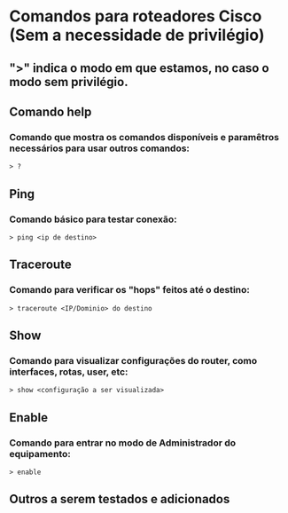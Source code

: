 # Comandos para roteadores Cisco (Sem a necessidade de privilégio)

## ">" indica o modo em que estamos, no caso o modo sem privilégio.

## Comando help
### Comando que mostra os comandos disponíveis e paramêtros necessários para usar outros comandos:

```
> ?
```

## Ping
### Comando básico para testar conexão:

```
> ping <ip de destino>
```

## Traceroute
### Comando para verificar os "hops" feitos até o destino:

```
> traceroute <IP/Dominio> do destino
```

## Show
### Comando para visualizar configurações do router, como interfaces, rotas, user, etc:

```
> show <configuração a ser visualizada>
```

## Enable
### Comando para entrar no modo de Administrador do equipamento:

```
> enable
```

## Outros a serem testados e adicionados